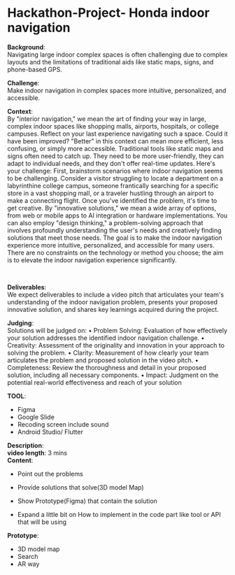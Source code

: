 # Hackathon-Project- Honda indoor navigation

**Background**: <br>
Navigating large indoor complex spaces is often challenging due to complex layouts and the limitations of traditional aids
like static maps, signs, and phone-based GPS.
<br>

**Challenge**: <br>
Make indoor navigation in complex spaces more intuitive, personalized, and accessible. 
<br>

**Context**: <br>
By "interior navigation," we mean the art of finding your way in large, complex indoor spaces like shopping malls, airports, hospitals, or college campuses. Reflect on your last experience navigating such a space. Could it have been improved? "Better" in this context can mean more efficient, less confusing, or simply more accessible.
Traditional tools like static maps and signs often need to catch up. They need to be more user-friendly, they can adapt to individual needs, and they don't offer real-time updates. Here's your challenge: First, brainstorm scenarios where indoor navigation seems to be challenging. Consider a visitor struggling to locate a department on a labyrinthine college campus, someone frantically searching for a specific store in a vast shopping mall, or a traveler hustling through an airport to make a connecting flight.
Once you've identified the problem, it's time to get creative. By "innovative solutions," we mean a wide array of options, from web or mobile apps to AI integration or hardware implementations. You can also employ "design thinking," a problem-solving approach that involves profoundly understanding the user's needs and creatively finding solutions that meet those needs. The goal is to make the indoor navigation experience more intuitive, personalized, and accessible for many users. There are no constraints on the technology or method you choose; the aim is to elevate the indoor navigation experience significantly.

<br>

**Deliverables**: <br>
We expect deliverables to include a video pitch that articulates your team's understanding of the indoor navigation problem,  presents your proposed innovative solution, and shares key learnings acquired during the project. 
<br>



**Judging**: <br>
Solutions will be judged on: 
• Problem Solving: Evaluation of how effectively your solution addresses the identified indoor navigation challenge.
• Creativity: Assessment of the originality and innovation in your approach to solving the problem. 
• Clarity: Measurement of how clearly your team articulates the problem and proposed solution in the video pitch. 
• Completeness: Review the thoroughness and detail in your proposed solution, including all necessary components. 
• Impact: Judgment on the potential real-world effectiveness and reach of your solution 

**TOOL**: <br>
- Figma
- Google Slide
- Recoding screen include sound
- Android Studio/ Flutter
  

**Description**: <br>
**video length**: 3 mins <br>
**Content**: <br>
- Point out the problems <br>
- Provide solutions that solve(3D model Map) <br>

- Show Prototype(Figma) that contain the solution <br>
- Expand a little bit on How to implement in the code part like tool or API that will be using 

**Prototype**: <br>
- 3D model map <br>
- Search <br>
- AR way



